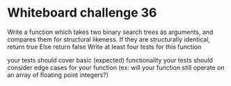 # Whiteboard challenge 36

Write a function which takes two binary search trees as arguments, and compares them for structural likeness.
If they are structurally identical, return true
Else return false
Write at least four tests for this function

your tests should cover basic (expected) functionality
your tests should consider edge cases for your function (ex: will your function still operate on an array of floating point integers?)

